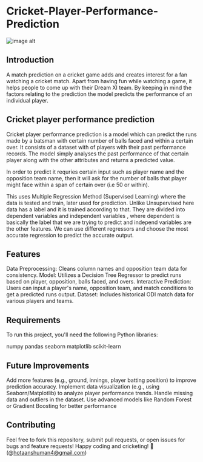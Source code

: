# Cricket-Player-Performance-Prediction
![image alt](https://github.com/hotaanshuman4/OS_Optimizer/blob/c98ded30e530b13ec64802d6540facf237e6b02f/system%20optimizer.jpg)

## Introduction
A match prediction on a cricket game adds and creates interest for a fan watching a cricket match. Apart from having fun while watching a game, it helps people to come up with their Dream XI team. By keeping in mind the factors relating to the prediction the model predicts the performance of an individual player.

## Cricket player performance prediction
Cricket player performance prediction is a model which can predict the runs made by a batsman with certain number of balls faced and within a certain over. It consists of a dataset with of players with their past performance records. The model simply analyses the past performance of that certain player along with the other attributes and returns a predicted value.

In order to predict it requries certain input such as player name and the opposition team name, then it will ask for the number of balls that player might face within a span of certain over (i.e 50 or within).

This uses Multiple Regression Method (Supervised Learning) where the data is tested and train, later used for prediction. Unlike Unsupervised here data has a label and it is trained according to that. They are divided into dependent variables and independent variables , where dependent is basically the label that we are trying to predict and independ variables are the other features. We can use different regressors and choose the most accurate regression to predict the accurate output.

## Features
Data Preprocessing: Cleans column names and opposition team data for consistency.
Model: Utilizes a Decision Tree Regressor to predict runs based on player, opposition, balls faced, and overs.
Interactive Prediction: Users can input a player's name, opposition team, and match conditions to get a predicted runs output.
Dataset: Includes historical ODI match data for various players and teams.

## Requirements
To run this project, you'll need the following Python libraries:

numpy
pandas
seaborn
matplotlib
scikit-learn

## Future Improvements
Add more features (e.g., ground, innings, player batting position) to improve prediction accuracy.
Implement data visualization (e.g., using Seaborn/Matplotlib) to analyze player performance trends.
Handle missing data and outliers in the dataset.
Use advanced models like Random Forest or Gradient Boosting for better performance

## Contributing
Feel free to fork this repository, submit pull requests, or open issues for bugs and feature requests!
Happy coding and cricketing! 🏏(@hotaanshuman4@gmail.com)
